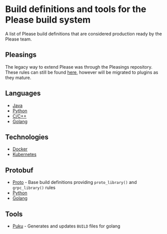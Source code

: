 # Build definitions and tools for the Please build system 

A list of Please build definitions that are considered production ready by the Please team.

## Pleasings
The legacy way to extend Please was through the Pleasings repository. These rules can still be 
found [here](https://github.com/thought-machine/pleasings), however will be migrated to plugins
as they mature. 

## Languages
* [Java](https://github.com/please-build/java-rules) 
* [Python](https://github.com/please-build/python-rules) 
* [C/C++](https://github.com/please-build/cc-rules) 
* [Golang](https://github.com/please-build/go-rules) 

## Technologies
* [Docker](https://github.com/please-build/docker-rules)
* [Kubernetes](https://github.com/please-build/k8s-rules)

## Protobuf
* [Proto](https://github.com/please-build/proto-rules) - Base build definitions providing `proto_library()` and `grpc_library()` rules
* [Python](https://github.com/please-build/python-proto-rules)
* [Golang](https://github.com/please-build/go-proto-rules)

## Tools

* [Puku](https://github.com/please-build/puku) - Generates and updates `BUILD` files for golang 
